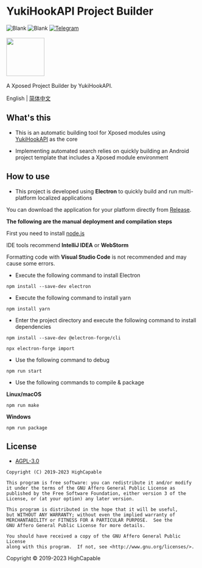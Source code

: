 # YukiHookAPI Project Builder

![Blank](https://img.shields.io/badge/license-AGPL3.0-blue)
![Blank](https://img.shields.io/badge/version-v1.0.2-green)
[![Telegram](https://img.shields.io/badge/Follow-Telegram-blue.svg?logo=telegram)](https://t.me/YukiHookAPI)
<br/><br/>
<img src="https://github.com/fankes/YuKiHookAPI/blob/master/img-src/icon.png?raw=true" width = "100" height = "100"/>
<br/>
<br/>
A Xposed Project Builder by YukiHookAPI.
<br/>

English | [简体中文](https://github.com/fankes/YukiHookAPI-ProjectBuilder/blob/master/README-zh-CN.md)

## What's this

- This is an automatic building tool for Xposed modules using [YukiHookAPI](https://github.com/fankes/YukiHookAPI) as the core

- Implementing automated search relies on quickly building an Android project template that includes a Xposed module environment

## How to use

- This project is developed using **Electron** to quickly build and run multi-platform localized applications

You can download the application for your platform directly
from [Release](https://github.com/fankes/YukiHookAPI-ProjectBuilder/releases).

**The following are the manual deployment and compilation steps**

First you need to install [node.js](https://nodejs.org/en/)

IDE tools recommend **IntelliJ IDEA** or **WebStorm**

Formatting code with **Visual Studio Code** is not recommended and may cause some errors.

- Execute the following command to install Electron

```
npm install --save-dev electron
```

- Execute the following command to install yarn

```
npm install yarn
```

- Enter the project directory and execute the following command to install dependencies

```
npm install --save-dev @electron-forge/cli
```

```
npx electron-forge import
```

- Use the following command to debug

```
npm run start
```

- Use the following commands to compile & package

**Linux/macOS**

```
npm run make
```

**Windows**

```
npm run package
```

## License

- [AGPL-3.0](https://www.gnu.org/licenses/agpl-3.0.html)

```
Copyright (C) 2019-2023 HighCapable

This program is free software: you can redistribute it and/or modify
it under the terms of the GNU Affero General Public License as
published by the Free Software Foundation, either version 3 of the
License, or (at your option) any later version.

This program is distributed in the hope that it will be useful,
but WITHOUT ANY WARRANTY; without even the implied warranty of
MERCHANTABILITY or FITNESS FOR A PARTICULAR PURPOSE.  See the
GNU Affero General Public License for more details.

You should have received a copy of the GNU Affero General Public License
along with this program.  If not, see <http://www.gnu.org/licenses/>.
```

Copyright © 2019-2023 HighCapable
